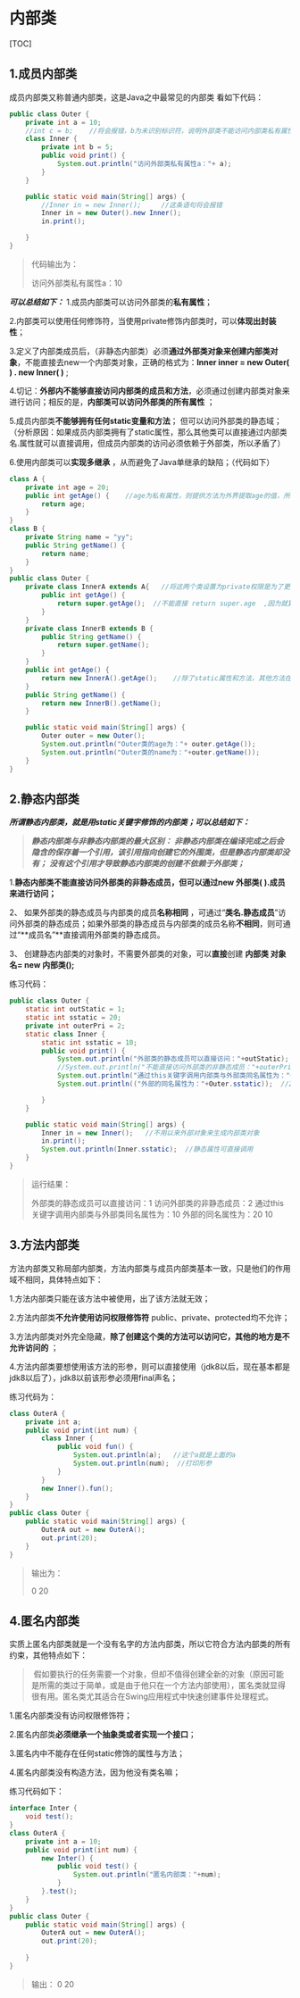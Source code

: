 # 内部类



[TOC]



## 1.成员内部类

成员内部类又称普通内部类，这是Java之中最常见的内部类
看如下代码：

```java
public class Outer {
    private int a = 10;
    //int c = b;    //将会报错，b为未识别标识符，说明外部类不能访问内部类私有属性
    class Inner {
        private int b = 5;
        public void print() {
            System.out.println("访问外部类私有属性a："+ a);
        }
    }

    public static void main(String[] args) {
        //Inner in = new Inner();     //这条语句将会报错
        Inner in = new Outer().new Inner();
        in.print();

    }
}
```

> 代码输出为：
>
> 访问外部类私有属性a：10

***可以总结如下：*** 
1.成员内部类可以访问外部类的**私有属性**；

2.内部类可以使用任何修饰符，当使用private修饰内部类时，可以**体现出封装性**；

3.定义了内部类成员后，（非静态内部类）必须**通过外部类对象来创建内部类对象**，不能直接去new一个内部类对象，正确的格式为：**Inner inner = new Outer( ) . new Inner( )** ;

4.切记：**外部内不能够直接访问内部类的成员和方法**，必须通过创建内部类对象来进行访问；相反的是，**内部类可以访问外部类的所有属性** ；

5.成员内部类**不能够拥有任何static变量和方法**； 但可以访问外部类的静态域；
（分析原因：如果成员内部类拥有了static属性，那么其他类可以直接通过内部类名.属性就可以直接调用，但成员内部类的访问必须依赖于外部类，所以矛盾了）

6.使用内部类可以**实现多继承** ，从而避免了Java单继承的缺陷；（代码如下）

```java
class A {
    private int age = 20;
    public int getAge() {    //age为私有属性，则提供方法为外界提取age的值，所以为public
        return age;
    }
}
class B {
    private String name = "yy";
    public String getName() {
        return name;
    }
}
public class Outer {
    private class InnerA extends A{   //将这两个类设置为private权限是为了更好的封装；
        public int getAge() {
            return super.getAge();  //不能直接 return super.age  ,因为就算继承了父类，但也不能直接访问父类的私有属性；
        }
    }
    private class InnerB extends B {
        public String getName() {
            return super.getName();
        }
    }
    public int getAge() {
        return new InnerA().getAge();    //除了static属性和方法，其他方法在类外都得通过对象来调用
    }
    public String getName() {
        return new InnerB().getName();
    }

    public static void main(String[] args) {
        Outer outer = new Outer();
        System.out.println("Outer类的age为："+ outer.getAge());
        System.out.println("Outer类的name为："+outer.getName());
    }
}
```

## 2.静态内部类

***所谓静态内部类，就是用static关键字修饰的内部类；可以总结如下：*** 

> ***静态内部类与非静态内部类的最大区别：***
> ***非静态内部类在编译完成之后会隐含的保存着一个引用，该引用指向创建它的外围类，但是静态内部类却没有；***
> ***没有这个引用才导致静态内部类的创建不依赖于外部类；*** 

1.**静态内部类不能直接访问外部类的非静态成员，但可以通过new  外部类( ).成员来进行访问；** 

2、 如果外部类的静态成员与内部类的成员**名称相同** ，可通过“**类名.静态成员**”访问外部类的静态成员；如果外部类的静态成员与内部类的成员名称**不相同**，则可通过“**成员名”**直接调用外部类的静态成员。

3、 创建静态内部类的对象时，不需要外部类的对象，可以**直接**创建 **内部类 对象名= new 内部类();** 

练习代码：

```java
public class Outer {
    static int outStatic = 1;
    static int sstatic = 20;
    private int outerPri = 2;
    static class Inner {
        static int sstatic = 10;
        public void print() {
            System.out.println("外部类的静态成员可以直接访问："+outStatic);  //1
            //System.out.println("不能直接访问外部类的非静态成员："+outerPri);  //将会报错
            System.out.println("通过this关键字调用内部类与外部类同名属性为："+this.sstatic);   //10
            System.out.println(("外部的同名属性为："+Outer.sstatic));  //20

        }
    }

    public static void main(String[] args) {
        Inner in = new Inner();   //不用以来外部对象来生成内部类对象
        in.print();
        System.out.println(Inner.sstatic);  //静态属性可直接调用
    }
}
```

> 运行结果：
>
> 外部类的静态成员可以直接访问：1
> 访问外部类的非静态成员：2
> 通过this关键字调用内部类与外部类同名属性为：10
> 外部的同名属性为：20
> 10



## 3.方法内部类

方法内部类又称局部内部类，方法内部类与成员内部类基本一致，只是他们的作用域不相同，具体特点如下：

1.方法内部类只能在该方法中被使用，出了该方法就无效；

2.方法内部类**不允许使用访问权限修饰符** public、private、protected均不允许；

3.方法内部类对外完全隐藏，**除了创建这个类的方法可以访问它，其他的地方是不允许访问的** ；

4.方法内部类要想使用该方法的形参，则可以直接使用（jdk8以后，现在基本都是jdk8以后了），jdk8以前该形参必须用final声名；

练习代码为：

```Java
class OuterA {
    private int a;
    public void print(int num) {
        class Inner {
            public void fun() {
                System.out.println(a);   //这个a就是上面的a
                System.out.println(num);  //打印形参
            }
        }
        new Inner().fun();
    }
}
public class Outer {
    public static void main(String[] args) {
        OuterA out = new OuterA();
        out.print(20);
    }
}
```

> 输出为：
>
> 0
> 20



## 4.匿名内部类

实质上匿名内部类就是一个没有名字的方法内部类，所以它符合方法内部类的所有约束，其他特点如下：

>  假如要执行的任务需要一个对象，但却不值得创建全新的对象（原因可能 是所需的类过于简单，或是由于他只在一个方法内部使用），匿名类就显得很有用。匿名类尤其适合在Swing应用程式中快速创建事件处理程式。 

1.匿名内部类没有访问权限修饰符；

2.匿名内部类**必须继承一个抽象类或者实现一个接口**；

3.匿名内中不能存在任何static修饰的属性与方法；

4.匿名内部类没有构造方法，因为他没有类名嘛；

练习代码如下：

```java
interface Inter {
    void test();
}
class OuterA {
    private int a = 10;
    public void print(int num) {
        new Inter() {
            public void test() {
                System.out.println("匿名内部类："+num);
            }
        }.test();
    }
}
public class Outer {
    public static void main(String[] args) {
        OuterA out = new OuterA();
        out.print(20);
        
    }
}
```

> 输出：
> 0
> 20